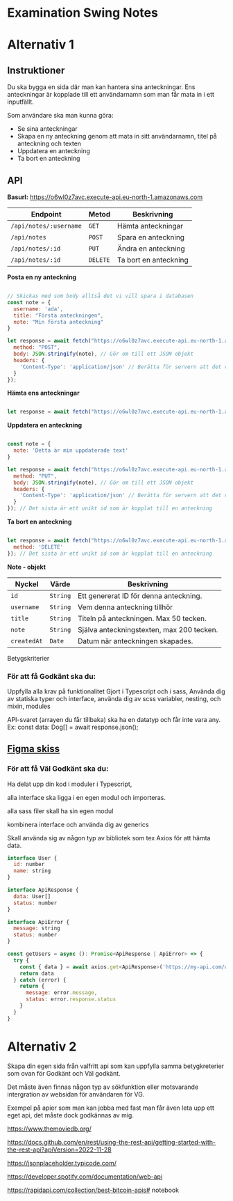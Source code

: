 # Examination Swing Notes
# Alternativ 1

## Instruktioner

Du ska bygga en sida där man kan hantera sina anteckningar. Ens anteckningar är kopplade till ett användarnamn som man får mata in i ett inputfällt.

Som användare ska man kunna göra:

* Se sina anteckningar
* Skapa en ny anteckning genom att mata in sitt användarnamn, titel på anteckning och texten
* Uppdatera en anteckning
* Ta bort en anteckning

## API

**Basurl:** https://o6wl0z7avc.execute-api.eu-north-1.amazonaws.com

|  Endpoint |  Metod |  Beskrivning |
|---|---|---|
| `/api/notes/:username` | `GET` | Hämta anteckningar |
| `/api/notes` | `POST` | Spara en anteckning |
| `/api/notes/:id` | `PUT` | Ändra en anteckning |
| `/api/notes/:id` | `DELETE` | Ta bort en anteckning |


**Posta en ny anteckning**
```javascript

// Skickas med som body alltså det vi vill spara i databasen
const note = {
  username: 'ada',
  title: "Första anteckningen",
  note: "Min första anteckning"
}

let response = await fetch("https://o6wl0z7avc.execute-api.eu-north-1.amazonaws.com/api/notes", {
  method: "POST",
  body: JSON.stringify(note), // Gör om till ett JSON objekt
  headers: {
    'Content-Type': 'application/json' // Berätta för servern att det vi skickar med är ett JSON objekt
  }
});
```

**Hämta ens anteckningar**
```javascript

let response = await fetch("https://o6wl0z7avc.execute-api.eu-north-1.amazonaws.com/api/notes/ada"); // Det sista är mitt användarnamn som jag som användare matat in i något inputfält
```

**Uppdatera en anteckning**
```javascript

const note = {
  note: 'Detta är min uppdaterade text'
}

let response = await fetch("https://o6wl0z7avc.execute-api.eu-north-1.amazonaws.com/api/notes/21312dadad", {
  method: "PUT",
  body: JSON.stringify(note), // Gör om till ett JSON objekt
  headers: {
    'Content-Type': 'application/json' // Berätta för servern att det vi skickar med är ett JSON objekt
  }
}); // Det sista är ett unikt id som är kopplat till en anteckning
```

**Ta bort en anteckning**
```javascript

let response = await fetch("https://o6wl0z7avc.execute-api.eu-north-1.amazonaws.com/api/notes/21312dadad", {
  method: 'DELETE'
}); // Det sista är ett unikt id som är kopplat till en anteckning
```

**Note - objekt**

| Nyckel | Värde | Beskrivning |
|---|---|---|
| `id` | `String` | Ett genererat ID för denna anteckning. |
| `username` | `String` | Vem denna anteckning tillhör |
| `title` | `String` |  Titeln på anteckningen. Max 50 tecken. |
| `note` | `String` | Själva anteckningstexten, max 200 tecken. |
| `createdAt` | `Date` | Datum när anteckningen skapades. |

Betygskriterier
### För att få Godkänt ska du:

Uppfylla alla krav på funktionalitet
Gjort i Typescript och i sass,
Använda dig av statiska typer och interface,
använda dig av scss variabler, nesting, och mixin, modules

API-svaret (arrayen du får tillbaka) ska ha en datatyp och får inte vara any. Ex: const data: Dog[] = await response.json();

## [Figma skiss ](https://www.figma.com/file/9qCU9ZJ0VV1Kx1IQCUNcED/Swing-notes?type=design&node-id=0-1&mode=design&t=YTwL0NUVaF0RjmYs-0)

### För att få Väl Godkänt ska du:

Ha delat upp din kod i moduler i Typescript, 

alla interface ska ligga i en egen modul och importeras.

alla sass filer skall ha sin egen modul

kombinera interface och använda dig av generics

Skall använda sig av någon typ av bibliotek som 
tex Axios för att hämta data. 

```javascript
interface User {
  id: number
  name: string
}

interface ApiResponse {
  data: User[]
  status: number
}

interface ApiError {
  message: string
  status: number
}

const getUsers = async (): Promise<ApiResponse | ApiError> => {
  try {
    const { data } = await axios.get<ApiResponse>('https://my-api.com/users')
    return data
  } catch (error) {
    return {
      message: error.message,
      status: error.response.status
    }
  }
}
```

# Alternativ 2
Skapa din egen sida från valfritt api som kan uppfylla samma betygkreterier som ovan för Godkänt och Väl godkänt.

Det måste även finnas någon typ av sökfunktion eller motsvarande intergration av websidan för användaren för VG.

Exempel på apier som man kan jobba med fast man får även leta upp ett eget api, det måste dock godkännas av mig.

https://www.themoviedb.org/

https://docs.github.com/en/rest/using-the-rest-api/getting-started-with-the-rest-api?apiVersion=2022-11-28

https://jsonplaceholder.typicode.com/

https://developer.spotify.com/documentation/web-api

https://rapidapi.com/collection/best-bitcoin-apis# notebook

